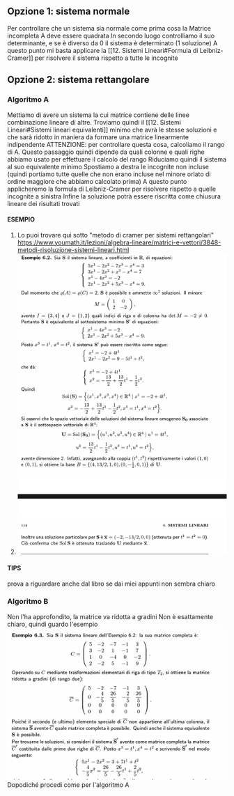 ## Opzione 1: sistema normale
Per controllare che un sistema sia normale come prima cosa la Matrice incompleta A deve essere quadrata
In secondo luogo controlliamo il suo determinante, e se è diverso da 0 il sistema è determinato (1 soluzione)
A questo punto mi basta applicare la [[12. Sistemi Lineari#Formula di Leibniz-Cramer]] per risolvere il sistema rispetto a tutte le incognite
## Opzione 2: sistema rettangolare
### Algoritmo A
Mettiamo di avere un sistema la cui matrice contiene delle linee combinazione lineare di altre.
Troviamo quindi il [[12. Sistemi Lineari#Sistemi lineari equivalenti]] minimo che avrà le stesse soluzioni e che sarà ridotto in maniera da formare una matrice linearmente indipendente
ATTENZIONE: per controllare questa cosa, calcoliamo il rango di A. Questo passaggio quindi dipende da quali colonne e quali righe abbiamo usato per effettuare il calcolo del rango
Riduciamo quindi il sistema al suo equivalente minimo
Spostiamo a destra le incognite non incluse (quindi portiamo tutte quelle che non erano incluse nel minore orlato di ordine maggiore che abbiamo calcolato prima) 
A questo punto applicheremo la formula di Leibniz-Cramer per risolvere rispetto a quelle incognite a sinistra
Infine la soluzione potrà essere riscritta come chiusura lineare dei risultati trovati
#### ESEMPIO
1. Lo puoi trovare qui sotto "metodo di cramer per sistemi rettangolari"
https://www.youmath.it/lezioni/algebra-lineare/matrici-e-vettori/3848-metodi-risoluzione-sistemi-lineari.html
2. ![placeholder](./imgs/Pasted_image_20231022113502.png)
#### TIPS
prova a riguardare anche dal libro se dai miei appunti non sembra chiaro

### Algoritmo B
Non l'ha approfondito, la matrice va ridotta a gradini
Non è esattamente chiaro, quindi guardo l'esempio
![placeholder](./imgs/Pasted_image_20231022113819.png)
Dopodiché procedi come per l'algoritmo A